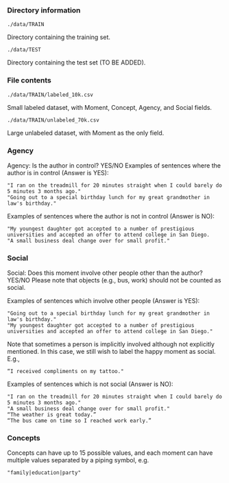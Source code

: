 
### Directory information
    ./data/TRAIN
Directory containing the training set.


    ./data/TEST
Directory containing the test set (TO BE ADDED).

### File contents
    ./data/TRAIN/labeled_10k.csv
Small labeled dataset, with Moment, Concept, Agency, and Social fields.

    ./data/TRAIN/unlabeled_70k.csv
Large unlabeled dataset, with Moment as the only field.



### Agency
Agency: Is the author in control?  YES/NO
Examples of sentences where the author is in control (Answer is YES):
    
    "I ran on the treadmill for 20 minutes straight when I could barely do 5 minutes 3 months ago."
    "Going out to a special birthday lunch for my great grandmother in law's birthday."

Examples of sentences where the author is not in control (Answer is NO):

    "My youngest daughter got accepted to a number of prestigious universities and accepted an offer to attend college in San Diego.
    "A small business deal change over for small profit."


### Social
Social: Does this moment involve other people other than the author? YES/NO
Please note that objects (e.g., bus, work) should not be counted as social. 

Examples of sentences which involve other people (Answer is YES):

    "Going out to a special birthday lunch for my great grandmother in law's birthday."
    "My youngest daughter got accepted to a number of prestigious universities and accepted an offer to attend college in San Diego."

Note that sometimes a person is implicitly involved although not explicitly mentioned. In this case, we still wish to label the happy moment as social. E.g., 

    “I received compliments on my tattoo."

Examples of sentences which is not social (Answer is NO):

    "I ran on the treadmill for 20 minutes straight when I could barely do 5 minutes 3 months ago."
    "A small business deal change over for small profit."
    “The weather is great today.”
    “The bus came on time so I reached work early.”


### Concepts
Concepts can have up to 15 possible values, and each moment can have multiple values separated by a piping symbol, e.g.
    
    "family|education|party"
